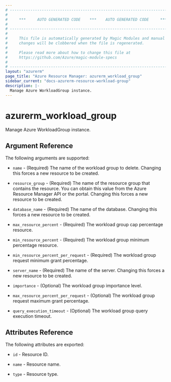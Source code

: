 ```yaml
---
# ----------------------------------------------------------------------------
#
#     ***     AUTO GENERATED CODE    ***    AUTO GENERATED CODE     ***
#
# ----------------------------------------------------------------------------
#
#     This file is automatically generated by Magic Modules and manual
#     changes will be clobbered when the file is regenerated.
#
#     Please read more about how to change this file at
#     https://github.com/Azure/magic-module-specs
#
# ----------------------------------------------------------------------------
layout: "azurerm"
page_title: "Azure Resource Manager: azurerm_workload_group"
sidebar_current: "docs-azurerm-resource-workload-group"
description: |-
  Manage Azure WorkloadGroup instance.
---
```


# azurerm_workload_group

Manage Azure WorkloadGroup instance.


## Argument Reference

The following arguments are supported:

* `name` - (Required) The name of the workload group to delete. Changing this forces a new resource to be created.

* `resource_group` - (Required) The name of the resource group that contains the resource. You can obtain this value from the Azure Resource Manager API or the portal. Changing this forces a new resource to be created.

* `database_name` - (Required) The name of the database. Changing this forces a new resource to be created.

* `max_resource_percent` - (Required) The workload group cap percentage resource.

* `min_resource_percent` - (Required) The workload group minimum percentage resource.

* `min_resource_percent_per_request` - (Required) The workload group request minimum grant percentage.

* `server_name` - (Required) The name of the server. Changing this forces a new resource to be created.

* `importance` - (Optional) The workload group importance level.

* `max_resource_percent_per_request` - (Optional) The workload group request maximum grant percentage.

* `query_execution_timeout` - (Optional) The workload group query execution timeout.

## Attributes Reference

The following attributes are exported:

* `id` - Resource ID.

* `name` - Resource name.

* `type` - Resource type.
